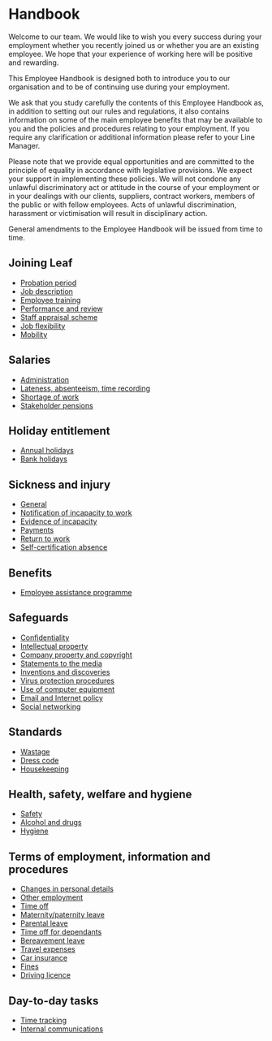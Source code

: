 # Handbook
Welcome to our team. We would like to wish you every success during your employment whether you recently joined us or whether you are an existing employee. We hope that your experience of working here will be positive and rewarding.

This Employee Handbook is designed both to introduce you to our organisation and to be of continuing use during your employment.

We ask that you study carefully the contents of this Employee Handbook as, in addition to setting out our rules and regulations, it also contains information on some of the main employee benefits that may be available to you and the policies and procedures relating to your employment. If you require any clarification or additional information please refer to your Line Manager.

Please note that we provide equal opportunities and are committed to the principle of equality in accordance with legislative provisions. We expect your support in implementing these policies. We will not condone any unlawful discriminatory act or attitude in the course of your employment or in your dealings with our clients, suppliers, contract workers, members of the public or with fellow employees. Acts of unlawful discrimination, harassment or victimisation will result in disciplinary action.

General amendments to the Employee Handbook will be issued from time to time.

## Joining Leaf
- [Probation period](joining-leaf/probation-period.md)
- [Job description](joining-leaf/job-description.md)
- [Employee training](joining-leaf/employee-training.md)
- [Performance and review](joining-leaf/performance-and-review.md)
- [Staff appraisal scheme](joining-leaf/staff-appraisal-scheme.md)
- [Job flexibility](joining-leaf/job-flexibility.md)
- [Mobility](joining-leaf/mobility.md)

## Salaries
- [Administration](salaries/administration.md)
- [Lateness, absenteeism, time recording](salaries/lateness-absenteeism-time-recording.md)
- [Shortage of work](salaries/shortage-of-work.md)
- [Stakeholder pensions](salaries/stakeholder-pensions.md)

## Holiday entitlement
- [Annual holidays](holiday-entitlement/annual-holidays.md)
- [Bank holidays](holiday-entitlement/bank-holidays.md)

## Sickness and injury
- [General](sickness-and-injury/general.md)
- [Notification of incapacity to work](sickness-and-injury/notification-of-incapacity-to-work.md)
- [Evidence of incapacity](sickness-and-injury/evidence-of-incapacity.md)
- [Payments](sickness-and-injury/payments.md)
- [Return to work](sickness-and-injury/return-to-work.md)
- [Self-certification absence](sickness-and-injury/self-certification-absence.md)

## Benefits
- [Employee assistance programme](benefits/employee-assistance-programme.md)

## Safeguards
- [Confidentiality](safeguards/confidentiality.md)
- [Intellectual property](safeguards/intellectual-property.md)
- [Company property and copyright](safeguards/company-property-and-copyright.md)
- [Statements to the media](safeguards/statements-to-the-media.md)
- [Inventions and discoveries](safeguards/inventions-and-discoveries.md)
- [Virus protection procedures](safeguards/virus-protection-procedures.md)
- [Use of computer equipment](safeguards/use-of-computer-equipment.md)
- [Email and Internet policy](safeguards/email-and-internet-policy.md)
- [Social networking](safeguards/social-networking.md)

## Standards
- [Wastage](standards/wastage.md)
- [Dress code](standards/dress-code.md)
- [Housekeeping](standards/housekeeping.md)

## Health, safety, welfare and hygiene
- [Safety](health-safety-welfare-and-hygiene/safety.md)
- [Alcohol and drugs](health-safety-welfare-and-hygiene/alcohol-and-drugs.md)
- [Hygiene](health-safety-welfare-and-hygiene/hygiene.md)

## Terms of employment, information and procedures
- [Changes in personal details](terms-of-employment-information-and-procedures/changes-in-personal-details.md)
- [Other employment](terms-of-employment-information-and-procedures/other-employment.md)
- [Time off](terms-of-employment-information-and-procedures/time-off.md)
- [Maternity/paternity leave](terms-of-employment-information-and-procedures/maternity-paternity-leave.md)
- [Parental leave](terms-of-employment-information-and-procedures/parental-leave.md)
- [Time off for dependants](terms-of-employment-information-and-procedures/time-off-for-dependants.md)
- [Bereavement leave](terms-of-employment-information-and-procedures/bereavement-leave.md)
- [Travel expenses](terms-of-employment-information-and-procedures/travel-expenses.md)
- [Car insurance](terms-of-employment-information-and-procedures/car-insurance.md)
- [Fines](terms-of-employment-information-and-procedures/fines.md)
- [Driving licence](terms-of-employment-information-and-procedures/driving-licence.md)

## Day-to-day tasks
- [Time tracking](time-tracking.md)
- [Internal communications](internal-communications.md)
